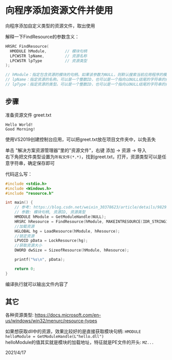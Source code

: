 # 向程序添加资源文件并使用

向程序添加自定义类型的资源文件，取出使用  

解释一下FindResource的参数含义：  
```cpp
HRSRC FindResource(
  HMODULE hModule,        // 模块句柄
  LPCWSTR lpName,         // 资源名称
  LPCWSTR lpType          // 资源类型
);

// hModule：指定包含资源的模块的句柄。如果该参数为NULL，则默认搜索当前应用程序的模块。
// lpName：指定资源的名称。可以是一个整数ID，也可以是一个指向以NULL结尾的字符串的指针。
// lpType：指定资源的类型。可以是一个整数ID，也可以是一个指向以NULL结尾的字符串的指针。常见的资源类型包括RT_ICON、RT_BITMAP、RT_STRING等。
```


## 步骤
准备资源文件 greet.txt  
```
Hello World!
Good Morning!
```

使用VS2019创建控制台应用，可以把greet.txt放在项目文件夹中，以免丢失  

单击 "解决方案资源管理器"里的"资源文件"，右键 添加 -> 资源 -> 导入  
右下角把文件类型设置为`所有文件(*.*)`，找到greet.txt，打开，资源类型可以是任意字符串，确定保存即可  

代码这么写：  
```cpp
#include <stdio.h>
#include <Windows.h>
#include "resource.h"

int main() {
	// 参考: https://blog.csdn.net/weixin_30378623/article/details/98292897
	// 参数: 模块句柄, 资源ID, 资源类型
	HMODULE hModule = GetModuleHandle(NULL);
	HRSRC hResource = FindResource(hModule, MAKEINTRESOURCE(IDR_STRING1), L"STRING");
	//加载资源
	HGLOBAL hg = LoadResource(hModule, hResource);
	//锁定资源
	LPVOID pData = LockResource(hg);
	//获取资源大小
	DWORD dwSize = SizeofResource(hModule, hResource);

	printf("%s\n", pData);

	return 0;
}
```

编译执行就可以输出文件内容了  


## 其它
各种资源类型: https://docs.microsoft.com/en-us/windows/win32/menurc/resource-types  

如果想获取dll中的资源，效果比较好的是直接获取模块句柄: `HMODULE helloModule = GetModuleHandle(L"hello.dll")`  
helloModule的值其实就是模块的加载地址，特征就是PE文件的开头: `MZ...`  


2021/4/17  
